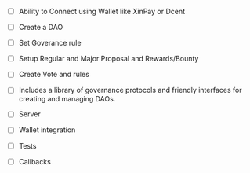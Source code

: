 - [ ] Ability to Connect using Wallet like XinPay or Dcent
- [ ] Create a DAO
- [ ] Set Goverance rule
- [ ] Setup Regular and Major Proposal and Rewards/Bounty
- [ ] Create Vote and rules
- [ ] Includes a library of governance protocols and friendly interfaces for creating and managing DAOs.

- [ ] Server
- [ ] Wallet integration
- [ ] Tests
- [ ] Callbacks

